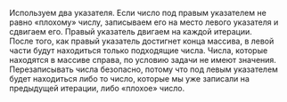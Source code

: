 Используем два указателя. Если число под правым указателем не равно «плохому» числу, записываем его на место левого указателя и сдвигаем его. Правый указатель двигаем на каждой итерации.
<br>
После того, как правый указатель достигнет конца массива, в левой части будут находиться только подходящие числа. Числа, которые находятся в массиве справа, по условию задачи не имеют значения.
<br>
Перезаписывать числа безопасно, потому что под левым указателем будет находиться либо то число, которые мы уже записали на предыдущей итерации, либо «плохое» число.